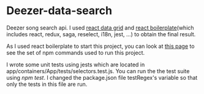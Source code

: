 # Deezer-data-search
Deezer song search api. I used [react data grid](https://github.com/adazzle/react-data-grid) and [react boilerplate](https://github.com/react-boilerplate/react-boilerplate)(which includes react, redux, saga, reselect, i18n, jest, ...) to obtain the final result.

As I used react boilerplate to start this project, you can look at [this page](https://github.com/react-boilerplate/react-boilerplate/blob/master/docs/general/commands.md) to see the set of npm commands used to run this project.

I wrote some unit tests using jests which are located in app/containers/App/tests/selectors.test.js. You can run the the test suite using *npm test*. I changed the package.json file testRegex's variable so that only the tests in this file are run.

